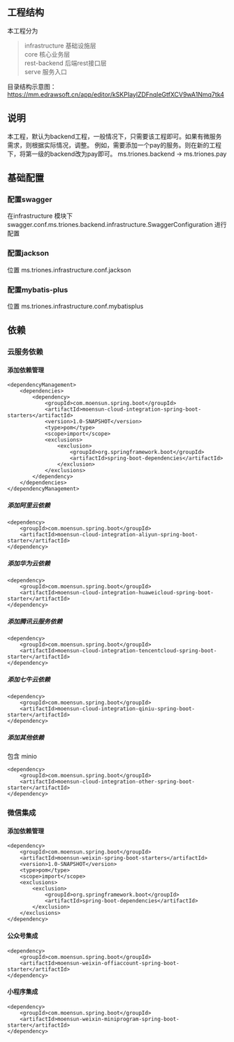 ## 工程结构
本工程分为 
> infrastructure 基础设施层 \
> core 核心业务层 \
> rest-backend 后端rest接口层 \
> serve 服务入口

目录结构示意图： https://mm.edrawsoft.cn/app/editor/kSKPIaylZDFnqleGtfXCV9wA1Nmq7tk4

## 说明
本工程，默认为backend工程，一般情况下，只需要该工程即可。如果有微服务需求，则根据实际情况，调整。
例如，需要添加一个pay的服务。则在新的工程下，将第一级的backend改为pay即可。 ms.triones.backend -> ms.triones.pay

## 基础配置
### 配置swagger
在infrastructure 模块下 swagger.conf.ms.triones.backend.infrastructure.SwaggerConfiguration 进行配置
### 配置jackson
位置 ms.triones.infrastructure.conf.jackson
### 配置mybatis-plus
位置 ms.triones.infrastructure.conf.mybatisplus


## 依赖
### 云服务依赖
#### 添加依赖管理
```
<dependencyManagement>
    <dependencies>
        <dependency>
            <groupId>com.moensun.spring.boot</groupId>
            <artifactId>moensun-cloud-integration-spring-boot-starters</artifactId>
            <version>1.0-SNAPSHOT</version>
            <type>pom</type>
            <scope>import</scope>
            <exclusions>
                <exclusion>
                    <groupId>org.springframework.boot</groupId>
                    <artifactId>spring-boot-dependencies</artifactId>
                </exclusion>
            </exclusions>
        </dependency>
    </dependencies>
</dependencyManagement>
```

##### 添加阿里云依赖
```
<dependency>
    <groupId>com.moensun.spring.boot</groupId>
    <artifactId>moensun-cloud-integration-aliyun-spring-boot-starter</artifactId>
</dependency>
```

##### 添加华为云依赖
```
<dependency>
    <groupId>com.moensun.spring.boot</groupId>
    <artifactId>moensun-cloud-integration-huaweicloud-spring-boot-starter</artifactId>
</dependency>
```

##### 添加腾讯云服务依赖
```
<dependency>
    <groupId>com.moensun.spring.boot</groupId>
    <artifactId>moensun-cloud-integration-tencentcloud-spring-boot-starter</artifactId>
</dependency>
```

##### 添加七牛云依赖
```
<dependency>
    <groupId>com.moensun.spring.boot</groupId>
    <artifactId>moensun-cloud-integration-qiniu-spring-boot-starter</artifactId>
</dependency>
```

##### 添加其他依赖
包含 minio
```
<dependency>
    <groupId>com.moensun.spring.boot</groupId>
    <artifactId>moensun-cloud-integration-other-spring-boot-starter</artifactId>
</dependency>
```

### 微信集成
#### 添加依赖管理
```
<dependency>
    <groupId>com.moensun.spring.boot</groupId>
    <artifactId>moensun-weixin-spring-boot-starters</artifactId>
    <version>1.0-SNAPSHOT</version>
    <type>pom</type>
    <scope>import</scope>
    <exclusions>
        <exclusion>
            <groupId>org.springframework.boot</groupId>
            <artifactId>spring-boot-dependencies</artifactId>
        </exclusion>
    </exclusions>
</dependency>
```

#### 公众号集成
```
<dependency>
    <groupId>com.moensun.spring.boot</groupId>
    <artifactId>moensun-weixin-offiaccount-spring-boot-starter</artifactId>
</dependency>
```
#### 小程序集成
```
<dependency>
    <groupId>com.moensun.spring.boot</groupId>
    <artifactId>moensun-weixin-miniprogram-spring-boot-starter</artifactId>
</dependency>
```